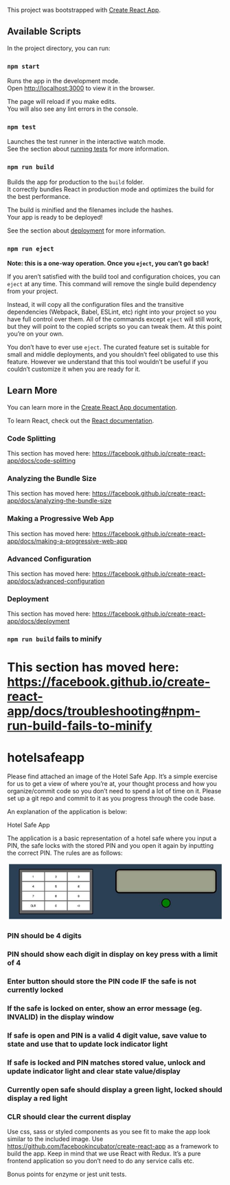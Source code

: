 This project was bootstrapped with [Create React App](https://github.com/facebook/create-react-app).

## Available Scripts

In the project directory, you can run:

### `npm start`

Runs the app in the development mode.<br>
Open [http://localhost:3000](http://localhost:3000) to view it in the browser.

The page will reload if you make edits.<br>
You will also see any lint errors in the console.

### `npm test`

Launches the test runner in the interactive watch mode.<br>
See the section about [running tests](https://facebook.github.io/create-react-app/docs/running-tests) for more information.

### `npm run build`

Builds the app for production to the `build` folder.<br>
It correctly bundles React in production mode and optimizes the build for the best performance.

The build is minified and the filenames include the hashes.<br>
Your app is ready to be deployed!

See the section about [deployment](https://facebook.github.io/create-react-app/docs/deployment) for more information.

### `npm run eject`

**Note: this is a one-way operation. Once you `eject`, you can’t go back!**

If you aren’t satisfied with the build tool and configuration choices, you can `eject` at any time. This command will remove the single build dependency from your project.

Instead, it will copy all the configuration files and the transitive dependencies (Webpack, Babel, ESLint, etc) right into your project so you have full control over them. All of the commands except `eject` will still work, but they will point to the copied scripts so you can tweak them. At this point you’re on your own.

You don’t have to ever use `eject`. The curated feature set is suitable for small and middle deployments, and you shouldn’t feel obligated to use this feature. However we understand that this tool wouldn’t be useful if you couldn’t customize it when you are ready for it.

## Learn More

You can learn more in the [Create React App documentation](https://facebook.github.io/create-react-app/docs/getting-started).

To learn React, check out the [React documentation](https://reactjs.org/).

### Code Splitting

This section has moved here: https://facebook.github.io/create-react-app/docs/code-splitting

### Analyzing the Bundle Size

This section has moved here: https://facebook.github.io/create-react-app/docs/analyzing-the-bundle-size

### Making a Progressive Web App

This section has moved here: https://facebook.github.io/create-react-app/docs/making-a-progressive-web-app

### Advanced Configuration

This section has moved here: https://facebook.github.io/create-react-app/docs/advanced-configuration

### Deployment

This section has moved here: https://facebook.github.io/create-react-app/docs/deployment

### `npm run build` fails to minify

This section has moved here: https://facebook.github.io/create-react-app/docs/troubleshooting#npm-run-build-fails-to-minify
=======
# hotelsafeapp
Please find attached an image of the Hotel Safe App. It’s a simple exercise for us to get a view of where you’re at, your thought process and how you organize/commit code so you don’t need to spend a lot of time on it. Please set up a git repo and commit to it as you progress through the code base.

An explanation of the application is below:

Hotel Safe App

The application is a basic representation of a hotel safe where you input a PIN, the safe locks with the stored PIN and you open it again by inputting the correct PIN. The rules are as follows:

![Alt text](/7748380.jpg)

### PIN should be 4 digits
### PIN should show each digit in display on key press with a limit of 4
### Enter button should store the PIN code IF the safe is not currently locked
### If the safe is locked on enter, show an error message (eg. INVALID) in the display window
### If safe is open and PIN is a valid 4 digit value, save value to state and use that to update lock indicator light
### If safe is locked and PIN matches stored value, unlock and update indicator light and clear state value/display
### Currently open safe should display a green light, locked should display a red light
### CLR should clear the current display

Use css, sass or styled components as you see fit to make the app look similar to the included image.
Use https://github.com/facebookincubator/create-react-app as a framework to build the app. Keep in mind that we use React with Redux. It’s a pure frontend application so you don’t need to do any service calls etc.

Bonus points for enzyme or jest unit tests.



